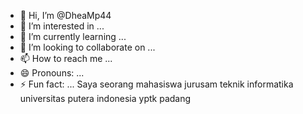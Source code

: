 - 👋 Hi, I’m @DheaMp44
- 👀 I’m interested in ...
- 🌱 I’m currently learning ...
- 💞️ I’m looking to collaborate on ...
- 📫 How to reach me ...
- 😄 Pronouns: ...
- ⚡ Fun fact: ...
  Saya seorang mahasiswa jurusam teknik informatika universitas putera indonesia yptk padang
<!---
DheaMp44/DheaMp44 is a ✨ special ✨ repository because its `README.md` (this file) appears on your GitHub profile.
You can click the Preview link to take a look at your changes.
--->
